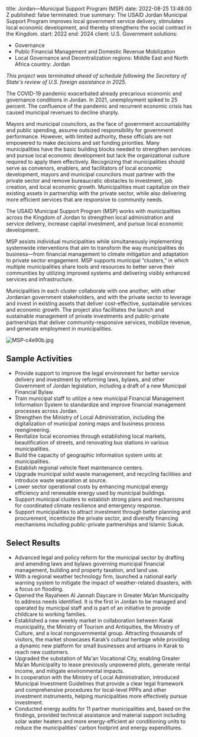 
title: Jordan—Municipal Support Program (MSP)
date: 2022-08-25 13:48:00 Z
published: false
terminated: true
summary: The USAID Jordan Municipal Support Program improves local government service
  delivery, stimulates local economic development, and thereby strengthens the social
  contract in the Kingdom.
start: 2022
end: 2024
client: U.S. Government
solutions:
- Governance
- Public Financial Management and Domestic Revenue Mobilization
- Local Governance and Decentralization
regions: Middle East and North Africa
country: Jordan


<aside><em>This project was terminated ahead of schedule following the Secretary of State's review of U.S. foreign assistance in 2025.</em></aside>

The COVID-19 pandemic exacerbated already precarious economic and governance conditions in Jordan. In 2021, unemployment spiked to 25 percent. The confluence of the pandemic and recurrent economic crisis has caused municipal revenues to decline sharply.

Mayors and municipal councilors, as the face of government accountability and public spending, assume outsized responsibility for government performance. However, with limited authority, these officials are not empowered to make decisions and set funding priorities. Many municipalities have the basic building blocks needed to strengthen services and pursue local economic development but lack the organizational culture required to apply them effectively. Recognizing that municipalities should serve as convenors, enablers, and facilitators of local economic development, mayors and municipal councilors must partner with the private sector and remove bureaucratic obstacles to investment, job creation, and local economic growth. Municipalities must capitalize on their existing assets in partnership with the private sector, while also delivering more efficient services that are responsive to community needs.

The USAID Municipal Support Program (MSP) works with municipalities across the Kingdom of Jordan to strengthen local administration and service delivery, increase capital investment, and pursue local economic development.

MSP assists individual municipalities while simultaneously implementing systemwide interventions that aim to transform the way municipalities do business—from financial management to climate mitigation and adaptation to private sector engagement. MSP supports municipal “clusters,” in which multiple municipalities share tools and resources to better serve their communities by utilizing improved systems and delivering visibly enhanced services and infrastructure.

Municipalities in each cluster collaborate with one another, with other Jordanian government stakeholders, and with the private sector to leverage and invest in existing assets that deliver cost-effective, sustainable services and economic growth. The project also facilitates the launch and sustainable management of private investments and public-private partnerships that deliver community-responsive services, mobilize revenue, and generate employment in municipalities.

![MSP-c4e90b.jpg](/uploads/MSP-c4e90b.jpg)

## Sample Activities

* Provide support to improve the legal environment for better service delivery and investment by reforming laws, bylaws, and other Government of Jordan legislation, including a draft of a new Municipal Financial Bylaw.
* Train municipal staff to utilize a new municipal Financial Management Information System to standardize and improve financial management processes across Jordan.
* Strengthen the Ministry of Local Administration, including the digitalization of municipal zoning maps and business process reengineering.
* Revitalize local economies through establishing local markets, beautification of streets, and renovating bus stations in various municipalities.
* Build the capacity of geographic information system units at municipalities.
* Establish regional vehicle fleet maintenance centers.
* Upgrade municipal solid waste management, and recycling facilities and introduce waste separation at source.
* Lower sector operational costs by enhancing municipal energy efficiency and renewable energy used by municipal buildings.
* Support municipal clusters to establish strong plans and mechanisms for coordinated climate resilience and emergency response.
* Support municipalities to attract investment through better planning and procurement, incentivize the private sector, and diversify financing mechanisms including public-private partnerships and Islamic Sukuk.

## Select Results

* Advanced legal and policy reform for the municipal sector by drafting and amending laws and bylaws governing municipal financial management, building and property taxation, and land use.
* With a regional weather technology firm, launched a national early warning system to mitigate the impact of weather-related disasters, with a focus on flooding.
* Opened the Rayaheen Al Jannah Daycare in Greater Ma’an Municipality to address needs identified. It is the first in Jordan to be managed and operated by municipal staff and is part of an initiative to provide childcare to working families.
* Established a new weekly market in collaboration between Karak municipality, the Ministry of Tourism and Antiquities, the Ministry of Culture, and a local nongovernmental group. Attracting thousands of visitors, the market showcases Karak’s cultural heritage while providing a dynamic new platform for small businesses and artisans in Karak to reach new customers.
* Upgraded the substation of Ma'an Vocational City, enabling Greater Ma’an Municipality to lease previously unpowered plots, generate rental income, and mitigate environmental impacts.
* In cooperation with the Ministry of Local Administration, introduced Municipal Investment Guidelines that provide a clear legal framework and comprehensive procedures for local-level PPPs and other investment instruments, helping municipalities more effectively pursue investment.
* Conducted energy audits for 11 partner municipalities and, based on the findings, provided technical assistance and material support including solar water heaters and more energy-efficient air conditioning units to reduce the municipalities’ carbon footprint and energy expenditures.
